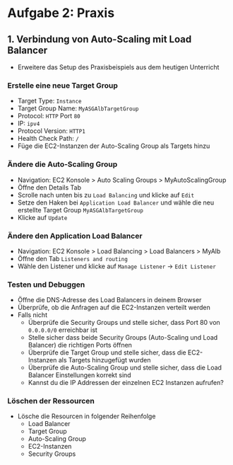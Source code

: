 # Aufgabe 2: Praxis

## 1. Verbindung von Auto-Scaling mit Load Balancer

- Erweitere das Setup des Praxisbeispiels aus dem heutigen Unterricht

### Erstelle eine neue Target Group

- Target Type: `Instance`
- Target Group Name: `MyASGAlbTargetGroup`
- Protocol: `HTTP` Port `80`
- IP: `ipv4`
- Protocol Version: `HTTP1`
- Health Check Path: `/`
- Füge die EC2-Instanzen der Auto-Scaling Group als Targets hinzu


### Ändere die Auto-Scaling Group

- Navigation: EC2 Konsole > Auto Scaling Groups > MyAutoScalingGroup
- Öffne den Details Tab
- Scrolle nach unten bis zu `Load Balancing` und klicke auf `Edit`
- Setze den Haken bei `Application Load Balancer` und wähle die neu erstellte Target Group `MyASGAlbTargetGroup`
- Klicke auf `Update`

### Ändere den Application Load Balancer

- Navigation: EC2 Konsole > Load Balancing > Load Balancers > MyAlb
- Öffne den Tab `Listeners and routing`
- Wähle den Listener und klicke auf `Manage Listener` -> `Edit Listener`

### Testen und Debuggen

- Öffne die DNS-Adresse des Load Balancers in deinem Browser
- Überprüfe, ob die Anfragen auf die EC2-Instanzen verteilt werden
- Falls nicht
  - Überprüfe die Security Groups und stelle sicher, dass Port 80 von `0.0.0.0/0` erreichbar ist
  - Stelle sicher dass beide Security Groups (Auto-Scaling und Load Balancer) die richtigen Ports öffnen
  - Überprüfe die Target Group und stelle sicher, dass die EC2-Instanzen als Targets hinzugefügt wurden
  - Überprüfe die Auto-Scaling Group und stelle sicher, dass die Load Balancer Einstellungen korrekt sind
  - Kannst du die IP Addressen der einzelnen EC2 Instanzen aufrufen?

### Löschen der Ressourcen

- Lösche die Resourcen in folgender Reihenfolge
  - Load Balancer
  - Target Group
  - Auto-Scaling Group
  - EC2-Instanzen
  - Security Groups
